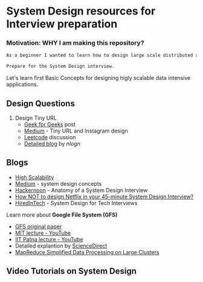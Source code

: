 # System Design resources for Interview preparation

### Motivation: WHY I am making this repository?

```diff
As a beginner I wanted to learn how to design large scale distributed systems.

Prepare for the System Design interview.
```


Let's learn first Basic Concepts for designing higly scalable data intensive applications.

## Design Questions
1. Design Tiny URL
   - [Geek for Geeks](https://www.geeksforgeeks.org/how-to-design-a-tiny-url-or-url-shortener/) post
   - [Medium](https://medium.com/better-programming/how-would-you-design-tinyurl-and-instagram-987dfc06cbe9) - Tiny URL and Instagram design
   - [Leetcode](https://leetcode.com/discuss/interview-question/124658/Design-a-URL-Shortener-(-TinyURL-)-System/) discussion
   - [Detailed blog](https://nlogn.in/designing-a-realtime-scalable-url-shortening-service-like-tiny-url/) by *nlogn*
   

## Blogs 
- [High Scalability](http://highscalability.com/)
- [Medium](https://medium.com/system-design-blog) - system design concepts
- [Hackernoon](https://hackernoon.com/anatomy-of-a-system-design-interview-4cb57d75a53f) -  Anatomy of a System Design Interview
- [How NOT to design Netflix in your 45-minute System Design Interview?](https://hackernoon.com/how-not-to-design-netflix-in-your-45-minute-system-design-interview-64953391a054)
- [HiredInTech](https://www.hiredintech.com/courses/system-design) - System Design for Tech Interviews


   
Learn more about **Google File System (GFS)**
- [GFS original paper](https://github.com/NirmalSilwal/system-design-resources/blob/master/Google%20File%20System.pdf)
- [MIT lecture - YouTube](https://www.youtube.com/watch?v=EpIgvowZr00)
- [IIT Patna lecture - YouTube](https://www.youtube.com/watch?v=EpIgvowZr00)
- Detailed explantion by [ScienceDirect](https://www.sciencedirect.com/topics/computer-science/google-file-system)
- [MapReduce Simplified Data Processing on Large Clusters](https://static.googleusercontent.com/media/research.google.com/en//archive/mapreduce-osdi04.pdf)


## Video Tutorials on System Design
